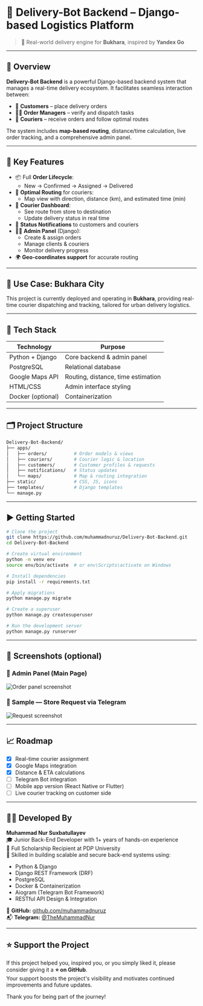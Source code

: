 # 🚚 Delivery-Bot Backend – Django-based Logistics Platform

> 📍 Real-world delivery engine for **Bukhara**, inspired by **Yandex Go**

---

## 🔎 Overview

**Delivery-Bot Backend** is a powerful Django-based backend system that manages a real-time delivery ecosystem. It facilitates seamless interaction between:

- 👤 **Customers** – place delivery orders
- 🧑‍💼 **Order Managers** – verify and dispatch tasks
- 🛵 **Couriers** – receive orders and follow optimal routes

The system includes **map-based routing**, distance/time calculation, live order tracking, and a comprehensive admin panel.

---

## 🚀 Key Features

- 📦 Full **Order Lifecycle**:
  - New → Confirmed → Assigned → Delivered
- 🧭 **Optimal Routing** for couriers:
  - Map view with direction, distance (km), and estimated time (min)
- 🛵 **Courier Dashboard**:
  - See route from store to destination
  - Update delivery status in real time
- 🔔 **Status Notifications** to customers and couriers
- 🧑‍💼 **Admin Panel** (Django):
  - Create & assign orders
  - Manage clients & couriers
  - Monitor delivery progress
- 🌍 **Geo-coordinates support** for accurate routing

---

## 📍 Use Case: Bukhara City

This project is currently deployed and operating in **Bukhara**, providing real-time courier dispatching and tracking, tailored for urban delivery logistics.

---

## 🧰 Tech Stack

| Technology       | Purpose                            |
|------------------|-------------------------------------|
| Python + Django  | Core backend & admin panel         |
| PostgreSQL       | Relational database                |
| Google Maps API  | Routing, distance, time estimation |
| HTML/CSS         | Admin interface styling            |
| Docker (optional)| Containerization                   |

---

## 🗂️ Project Structure

```bash
Delivery-Bot-Backend/
├── apps/
│   ├── orders/          # Order models & views
│   ├── couriers/        # Courier logic & location
│   ├── customers/       # Customer profiles & requests
│   ├── notifications/   # Status updates
│   └── maps/            # Map & routing integration
├── static/              # CSS, JS, icons
├── templates/           # Django templates
└── manage.py
```

---

## ▶️ Getting Started

```bash
# Clone the project
git clone https://github.com/muhammadnuruz/Delivery-Bot-Backend.git
cd Delivery-Bot-Backend

# Create virtual environment
python -m venv env
source env/bin/activate  # or env\Scripts\activate on Windows

# Install dependencies
pip install -r requirements.txt

# Apply migrations
python manage.py migrate

# Create a superuser
python manage.py createsuperuser

# Run the development server
python manage.py runserver
```

---

## 📸 Screenshots (optional)

### 🧾 Admin Panel (Main Page)
![Order panel screenshot](https://github.com/user-attachments/assets/bd4e3748-b1ef-4618-b524-c6b38038d0f8)

### 🧾 Sample — Store Request via Telegram
![Request screenshot](https://github.com/user-attachments/assets/8f769c19-b93f-4891-b74f-b128c0e1d68d)

---

## 📈 Roadmap

- [x] Real-time courier assignment
- [x] Google Maps integration
- [x] Distance & ETA calculations
- [ ] Telegram Bot integration
- [ ] Mobile app version (React Native or Flutter)
- [ ] Live courier tracking on customer side

---

## 👨‍💻 Developed By

**Muhammad Nur Suxbatullayev**  
🎓 Junior Back-End Developer with 1+ years of hands-on experience  
🏫 Full Scholarship Recipient at PDP University  
🧠 Skilled in building scalable and secure back-end systems using:  
- Python & Django  
- Django REST Framework (DRF)  
- PostgreSQL  
- Docker & Containerization  
- Aiogram (Telegram Bot Framework)  
- RESTful API Design & Integration

🔗 **GitHub:** [github.com/muhammadnuruz](https://github.com/muhammadnuruz)  
📬 **Telegram:** [@TheMuhammadNur](https://t.me/TheMuhammadNur)

---

## ⭐ Support the Project

If this project helped you, inspired you, or you simply liked it, please consider giving it a **⭐ on GitHub**.  
Your support boosts the project's visibility and motivates continued improvements and future updates.

Thank you for being part of the journey!

